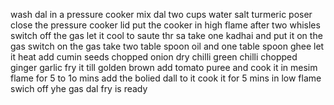 wash  dal
in a pressure cooker mix dal two cups water salt turmeric poser
close the pressure cooker lid
put the cooker in high flame
after two whisles switch off the gas
let it cool
to saute thr sa take one  kadhai and put it on the gas
switch on the gas
take two table spoon oil and one table spoon ghee
let it heat
add cumin seeds chopped onion dry chilli
green chilli chopped ginger garlic
fry it till golden brown
add tomato puree and cook it in mesim flame for 5 to 1o mins
add the bolied dall to it
cook it for 5 mins in low flame
swich off yhe gas
dal fry is ready